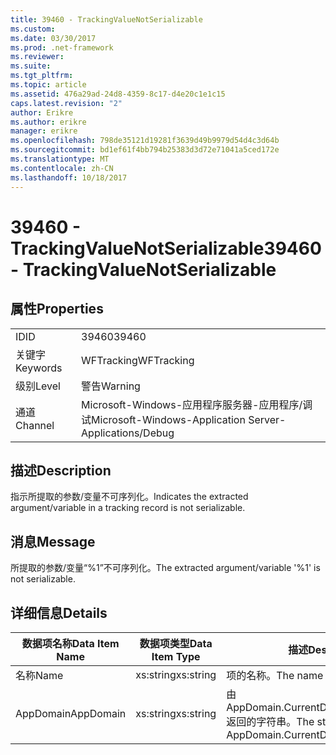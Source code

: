 ```yaml
---
title: 39460 - TrackingValueNotSerializable
ms.custom: 
ms.date: 03/30/2017
ms.prod: .net-framework
ms.reviewer: 
ms.suite: 
ms.tgt_pltfrm: 
ms.topic: article
ms.assetid: 476a29ad-24d8-4359-8c17-d4e20c1e1c15
caps.latest.revision: "2"
author: Erikre
ms.author: erikre
manager: erikre
ms.openlocfilehash: 798de35121d19281f3639d49b9979d54d4c3d64b
ms.sourcegitcommit: bd1ef61f4bb794b25383d3d72e71041a5ced172e
ms.translationtype: MT
ms.contentlocale: zh-CN
ms.lasthandoff: 10/18/2017
---
```

# <a name="39460---trackingvaluenotserializable"></a><span data-ttu-id="731ea-102">39460 - TrackingValueNotSerializable</span><span class="sxs-lookup"><span data-stu-id="731ea-102">39460 - TrackingValueNotSerializable</span></span>
## <a name="properties"></a><span data-ttu-id="731ea-103">属性</span><span class="sxs-lookup"><span data-stu-id="731ea-103">Properties</span></span>  
  
|||  
|-|-|  
|<span data-ttu-id="731ea-104">ID</span><span class="sxs-lookup"><span data-stu-id="731ea-104">ID</span></span>|<span data-ttu-id="731ea-105">39460</span><span class="sxs-lookup"><span data-stu-id="731ea-105">39460</span></span>|  
|<span data-ttu-id="731ea-106">关键字</span><span class="sxs-lookup"><span data-stu-id="731ea-106">Keywords</span></span>|<span data-ttu-id="731ea-107">WFTracking</span><span class="sxs-lookup"><span data-stu-id="731ea-107">WFTracking</span></span>|  
|<span data-ttu-id="731ea-108">级别</span><span class="sxs-lookup"><span data-stu-id="731ea-108">Level</span></span>|<span data-ttu-id="731ea-109">警告</span><span class="sxs-lookup"><span data-stu-id="731ea-109">Warning</span></span>|  
|<span data-ttu-id="731ea-110">通道</span><span class="sxs-lookup"><span data-stu-id="731ea-110">Channel</span></span>|<span data-ttu-id="731ea-111">Microsoft-Windows-应用程序服务器-应用程序/调试</span><span class="sxs-lookup"><span data-stu-id="731ea-111">Microsoft-Windows-Application Server-Applications/Debug</span></span>|  
  
## <a name="description"></a><span data-ttu-id="731ea-112">描述</span><span class="sxs-lookup"><span data-stu-id="731ea-112">Description</span></span>  
 <span data-ttu-id="731ea-113">指示所提取的参数/变量不可序列化。</span><span class="sxs-lookup"><span data-stu-id="731ea-113">Indicates the extracted argument/variable in a tracking record is not serializable.</span></span>  
  
## <a name="message"></a><span data-ttu-id="731ea-114">消息</span><span class="sxs-lookup"><span data-stu-id="731ea-114">Message</span></span>  
 <span data-ttu-id="731ea-115">所提取的参数/变量“%1”不可序列化。</span><span class="sxs-lookup"><span data-stu-id="731ea-115">The extracted argument/variable '%1' is not serializable.</span></span>  
  
## <a name="details"></a><span data-ttu-id="731ea-116">详细信息</span><span class="sxs-lookup"><span data-stu-id="731ea-116">Details</span></span>  
  
|<span data-ttu-id="731ea-117">数据项名称</span><span class="sxs-lookup"><span data-stu-id="731ea-117">Data Item Name</span></span>|<span data-ttu-id="731ea-118">数据项类型</span><span class="sxs-lookup"><span data-stu-id="731ea-118">Data Item Type</span></span>|<span data-ttu-id="731ea-119">描述</span><span class="sxs-lookup"><span data-stu-id="731ea-119">Description</span></span>|  
|--------------------|--------------------|-----------------|  
|<span data-ttu-id="731ea-120">名称</span><span class="sxs-lookup"><span data-stu-id="731ea-120">Name</span></span>|<span data-ttu-id="731ea-121">xs:string</span><span class="sxs-lookup"><span data-stu-id="731ea-121">xs:string</span></span>|<span data-ttu-id="731ea-122">项的名称。</span><span class="sxs-lookup"><span data-stu-id="731ea-122">The name of the item.</span></span>|  
|<span data-ttu-id="731ea-123">AppDomain</span><span class="sxs-lookup"><span data-stu-id="731ea-123">AppDomain</span></span>|<span data-ttu-id="731ea-124">xs:string</span><span class="sxs-lookup"><span data-stu-id="731ea-124">xs:string</span></span>|<span data-ttu-id="731ea-125">由 AppDomain.CurrentDomain.FriendlyName 返回的字符串。</span><span class="sxs-lookup"><span data-stu-id="731ea-125">The string returned by AppDomain.CurrentDomain.FriendlyName.</span></span>|
